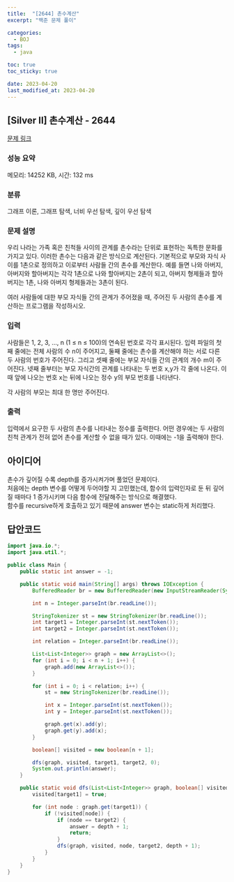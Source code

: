 ```yaml
---
title:  "[2644] 촌수계산"
excerpt: "백준 문제 풀이"

categories:
  - BOJ
tags:
  - java

toc: true
toc_sticky: true

date: 2023-04-20
last_modified_at: 2023-04-20
---
```

## [Silver II] 촌수계산 - 2644 

[문제 링크](https://www.acmicpc.net/problem/2644) 

### 성능 요약

메모리: 14252 KB, 시간: 132 ms

### 분류

그래프 이론, 그래프 탐색, 너비 우선 탐색, 깊이 우선 탐색

### 문제 설명

<p>우리 나라는 가족 혹은 친척들 사이의 관계를 촌수라는 단위로 표현하는 독특한 문화를 가지고 있다. 이러한 촌수는 다음과 같은 방식으로 계산된다. 기본적으로 부모와 자식 사이를 1촌으로 정의하고 이로부터 사람들 간의 촌수를 계산한다. 예를 들면 나와 아버지, 아버지와 할아버지는 각각 1촌으로 나와 할아버지는 2촌이 되고, 아버지 형제들과 할아버지는 1촌, 나와 아버지 형제들과는 3촌이 된다.</p>

<p>여러 사람들에 대한 부모 자식들 간의 관계가 주어졌을 때, 주어진 두 사람의 촌수를 계산하는 프로그램을 작성하시오.</p>

### 입력 

 <p>사람들은 1, 2, 3, …, n (1 ≤ n ≤ 100)의 연속된 번호로 각각 표시된다. 입력 파일의 첫째 줄에는 전체 사람의 수 n이 주어지고, 둘째 줄에는 촌수를 계산해야 하는 서로 다른 두 사람의 번호가 주어진다. 그리고 셋째 줄에는 부모 자식들 간의 관계의 개수 m이 주어진다. 넷째 줄부터는 부모 자식간의 관계를 나타내는 두 번호 x,y가 각 줄에 나온다. 이때 앞에 나오는 번호 x는 뒤에 나오는 정수 y의 부모 번호를 나타낸다.</p>

<p>각 사람의 부모는 최대 한 명만 주어진다.</p>

### 출력 

 <p>입력에서 요구한 두 사람의 촌수를 나타내는 정수를 출력한다. 어떤 경우에는 두 사람의 친척 관계가 전혀 없어 촌수를 계산할 수 없을 때가 있다. 이때에는 -1을 출력해야 한다.</p>


## 아이디어
촌수가 깊어질 수록 depth를 증가시켜가며 풀었던 문제이다.  
처음에는 depth 변수를 어떻게 두어야할 지 고민했는데, 함수의 입력인자로 둔 뒤 깊어질 때마다 1 증가시키며 다음 함수에 전달해주는 방식으로 해결했다.  
함수를 recursive하게 호출하고 있기 때문에 answer 변수는 static하게 처리했다.  


## 답안코드
```java
import java.io.*;
import java.util.*;

public class Main {
    public static int answer = -1;

    public static void main(String[] args) throws IOException {
        BufferedReader br = new BufferedReader(new InputStreamReader(System.in));

        int n = Integer.parseInt(br.readLine());

        StringTokenizer st = new StringTokenizer(br.readLine());
        int target1 = Integer.parseInt(st.nextToken());
        int target2 = Integer.parseInt(st.nextToken());

        int relation = Integer.parseInt(br.readLine());

        List<List<Integer>> graph = new ArrayList<>();
        for (int i = 0; i < n + 1; i++) {
            graph.add(new ArrayList<>());
        }

        for (int i = 0; i < relation; i++) {
            st = new StringTokenizer(br.readLine());

            int x = Integer.parseInt(st.nextToken());
            int y = Integer.parseInt(st.nextToken());

            graph.get(x).add(y);
            graph.get(y).add(x);
        }

        boolean[] visited = new boolean[n + 1];

        dfs(graph, visited, target1, target2, 0);
        System.out.println(answer);
    }

    public static void dfs(List<List<Integer>> graph, boolean[] visited, int target1, int target2, int depth) {
        visited[target1] = true;

        for (int node : graph.get(target1)) {
            if (!visited[node]) {
                if (node == target2) {
                    answer = depth + 1;
                    return;
                }
                dfs(graph, visited, node, target2, depth + 1);
            }
        }
    }
}
```